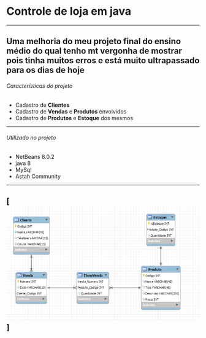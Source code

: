 # Controle de loja em java
------------
Uma melhoria do meu projeto final do ensino médio do qual tenho mt vergonha de mostrar pois tinha muitos erros e está muito ultrapassado para os dias de hoje 
------------
###### Características do projeto
- Cadastro de **Clientes**
- Cadastro de **Vendas** e **Produtos** envolvidos
- Cadastro de **Produtos** e **Estoque** dos mesmos
------------
###### Utilizado no projeto
- NetBeans 8.0.2
- java 8
- MySql
- Astah Community
------------
[![SQL](https://github.com/tomast1337/controle-de-loja-em-java/blob/master/MYSQL/DiagramMySQL.png?raw=true "SQL")]
------------


